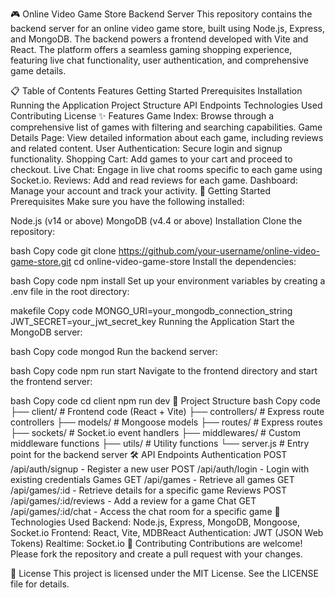 🎮 Online Video Game Store Backend Server
This repository contains the backend server for an online video game store, built using Node.js, Express, and MongoDB. The backend powers a frontend developed with Vite and React. The platform offers a seamless gaming shopping experience, featuring live chat functionality, user authentication, and comprehensive game details.

📋 Table of Contents
Features
Getting Started
Prerequisites
Installation
Running the Application
Project Structure
API Endpoints
Technologies Used
Contributing
License
✨ Features
Game Index: Browse through a comprehensive list of games with filtering and searching capabilities.
Game Details Page: View detailed information about each game, including reviews and related content.
User Authentication: Secure login and signup functionality.
Shopping Cart: Add games to your cart and proceed to checkout.
Live Chat: Engage in live chat rooms specific to each game using Socket.io.
Reviews: Add and read reviews for each game.
Dashboard: Manage your account and track your activity.
🚀 Getting Started
Prerequisites
Make sure you have the following installed:

Node.js (v14 or above)
MongoDB (v4.4 or above)
Installation
Clone the repository:

bash
Copy code
git clone https://github.com/your-username/online-video-game-store.git
cd online-video-game-store
Install the dependencies:

bash
Copy code
npm install
Set up your environment variables by creating a .env file in the root directory:

makefile
Copy code
MONGO_URI=your_mongodb_connection_string
JWT_SECRET=your_jwt_secret_key
Running the Application
Start the MongoDB server:

bash
Copy code
mongod
Run the backend server:

bash
Copy code
npm run start
Navigate to the frontend directory and start the frontend server:

bash
Copy code
cd client
npm run dev
📂 Project Structure
bash
Copy code
├── client/               # Frontend code (React + Vite)
├── controllers/          # Express route controllers
├── models/               # Mongoose models
├── routes/               # Express routes
├── sockets/              # Socket.io event handlers
├── middlewares/          # Custom middleware functions
├── utils/                # Utility functions
└── server.js             # Entry point for the backend server
🛠️ API Endpoints
Authentication
POST /api/auth/signup - Register a new user
POST /api/auth/login - Login with existing credentials
Games
GET /api/games - Retrieve all games
GET /api/games/:id - Retrieve details for a specific game
Reviews
POST /api/games/:id/reviews - Add a review for a game
Chat
GET /api/games/:id/chat - Access the chat room for a specific game
🧰 Technologies Used
Backend: Node.js, Express, MongoDB, Mongoose, Socket.io
Frontend: React, Vite, MDBReact
Authentication: JWT (JSON Web Tokens)
Realtime: Socket.io
🤝 Contributing
Contributions are welcome! Please fork the repository and create a pull request with your changes.

📝 License
This project is licensed under the MIT License. See the LICENSE file for details.
